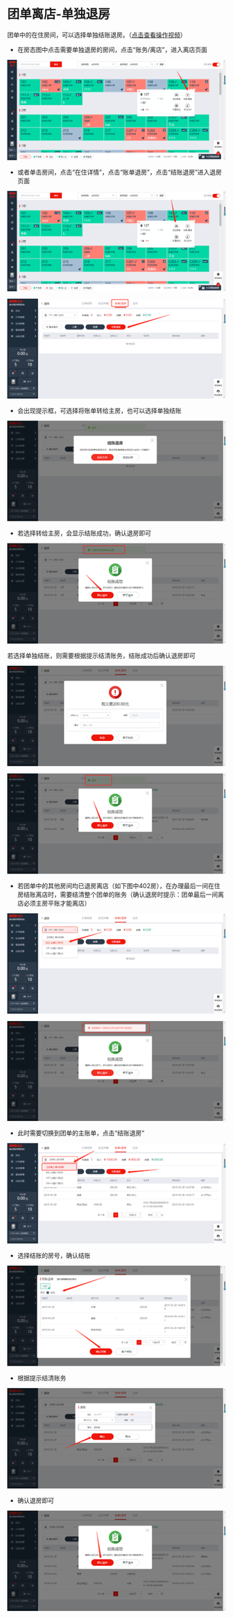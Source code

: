 # 团单离店-单独退房

团单中的在住房间，可以选择单独结账退房。（[点击查看操作视频](http://crs-pms-vidio.oss-cn-beijing.aliyuncs.com/%E9%80%90%E4%B8%80%E9%80%80%E6%88%BF.mp4)）

* 在房态图中点击需要单独退房的房间，点击“账务/离店”，进入离店页面

![](../../../.gitbook/assets/image%20%28839%29.png)

* 或者单击房间，点击“在住详情”，点击“账单退房”，点击“结账退房”进入退房页面

![](../../../.gitbook/assets/image%20%28497%29.png)

![](../../../.gitbook/assets/image%20%28190%29.png)

* 会出现提示框，可选择将账单转给主房，也可以选择单独结账

![](../../../.gitbook/assets/image%20%2830%29.png)

* 若选择转给主房，会显示结账成功，确认退房即可

![](../../../.gitbook/assets/image%20%28701%29.png)

若选择单独结账，则需要根据提示结清账务，结账成功后确认退房即可

![](../../../.gitbook/assets/image%20%28841%29.png)

![](../../../.gitbook/assets/image%20%28721%29.png)

* 若团单中的其他房间均已退房离店（如下图中402房），在办理最后一间在住房结账离店时，需要结清整个团单的账务（确认退房时提示：团单最后一间离店必须主房平账才能离店）

![](../../../.gitbook/assets/image%20%28495%29.png)

![](../../../.gitbook/assets/image%20%28510%29.png)

* 此时需要切换到团单的主账单，点击“结账退房”

![](../../../.gitbook/assets/image%20%28640%29.png)

* 选择结账的房号，确认结账

![](../../../.gitbook/assets/image%20%28756%29.png)

* 根据提示结清账务

![](../../../.gitbook/assets/image%20%28624%29.png)

* 确认退房即可

![](../../../.gitbook/assets/image%20%28449%29.png)



